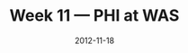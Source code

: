 ---
layout: game
title: Week 11 — PHI at WAS
season: 2012
game_id: 2012_11_PHI_WAS
week: 11
date: 2012-11-18
home_team: WAS
away_team: PHI
final_home: 31
final_away: 6
pbp_url: /assets/data/pbp/2012/2012_11_PHI_WAS.csv.gz
---